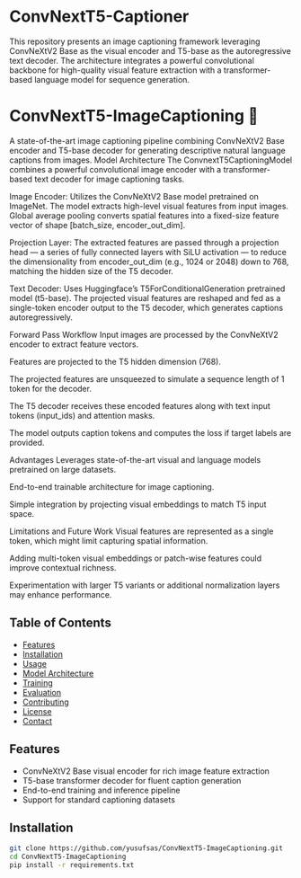# ConvNextT5-Captioner
This repository presents an image captioning framework leveraging ConvNeXtV2 Base as the visual encoder and T5-base as the autoregressive text decoder. The architecture integrates a powerful convolutional backbone for high-quality visual feature extraction with a transformer-based language model for sequence generation.


# ConvNextT5-ImageCaptioning 🚀

A state-of-the-art image captioning pipeline combining ConvNeXtV2 Base encoder and T5-base decoder for generating descriptive natural language captions from images.
Model Architecture
The ConvnextT5CaptioningModel combines a powerful convolutional image encoder with a transformer-based text decoder for image captioning tasks.

Image Encoder:
Utilizes the ConvNeXtV2 Base model pretrained on ImageNet. The model extracts high-level visual features from input images. Global average pooling converts spatial features into a fixed-size feature vector of shape [batch_size, encoder_out_dim].

Projection Layer:
The extracted features are passed through a projection head — a series of fully connected layers with SiLU activation — to reduce the dimensionality from encoder_out_dim (e.g., 1024 or 2048) down to 768, matching the hidden size of the T5 decoder.

Text Decoder:
Uses Huggingface’s T5ForConditionalGeneration pretrained model (t5-base). The projected visual features are reshaped and fed as a single-token encoder output to the T5 decoder, which generates captions autoregressively.

Forward Pass Workflow
Input images are processed by the ConvNeXtV2 encoder to extract feature vectors.

Features are projected to the T5 hidden dimension (768).

The projected features are unsqueezed to simulate a sequence length of 1 token for the decoder.

The T5 decoder receives these encoded features along with text input tokens (input_ids) and attention masks.

The model outputs caption tokens and computes the loss if target labels are provided.

Advantages
Leverages state-of-the-art visual and language models pretrained on large datasets.

End-to-end trainable architecture for image captioning.

Simple integration by projecting visual embeddings to match T5 input space.

Limitations and Future Work
Visual features are represented as a single token, which might limit capturing spatial information.

Adding multi-token visual embeddings or patch-wise features could improve contextual richness.

Experimentation with larger T5 variants or additional normalization layers may enhance performance.

## Table of Contents
- [Features](#features)
- [Installation](#installation)
- [Usage](#usage)
- [Model Architecture](#model-architecture)
- [Training](#training)
- [Evaluation](#evaluation)
- [Contributing](#contributing)
- [License](#license)
- [Contact](#contact)

## Features
- ConvNeXtV2 Base visual encoder for rich image feature extraction  
- T5-base transformer decoder for fluent caption generation  
- End-to-end training and inference pipeline  
- Support for standard captioning datasets

## Installation
```bash
git clone https://github.com/yusufsas/ConvNextT5-ImageCaptioning.git
cd ConvNextT5-ImageCaptioning
pip install -r requirements.txt
